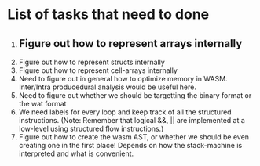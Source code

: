 # List of tasks that need to done

1. Figure out how to represent arrays internally
	- 
2. Figure out how to represent structs internally
3. Figure out how to represent cell-arrays internally
4. Need to figure out in general how to optimize memory in WASM. Inter/Intra
   producedural analysis would be useful here.
5. Need to figure out whether we should be targetting the binary format or the
   wat format
6. We need labels for every loop and keep track of all the structured
   instructions. (Note: Remember that logical &&, || are implemented at a
   low-level using structured flow instructions.)
7. Figure out how to create the wasm AST, or whether we should be even creating
   one in the first place! Depends on how the stack-machine is interpreted and
   what is convenient.
   
